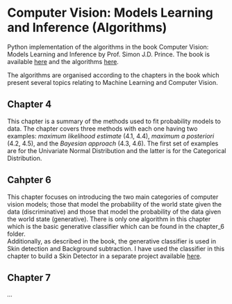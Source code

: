 # Computer Vision: Models Learning and Inference (Algorithms)

Python implementation of the algorithms in the book Computer Vision: Models Learning and Inference by Prof. Simon J.D. Prince. The book is available [here](http://www.computervisionmodels.com) and the algorithms [here](http://www0.cs.ucl.ac.uk/external/s.prince/book/Algorithms.pdf).

The algorithms are organised according to the chapters in the book which present several topics relating to Machine Learning and Computer Vision.

## Chapter 4
This chapter is a summary of the methods used to fit probability models to data. The chapter covers three methods with each one having two examples: _maximum likelihood estimate_ (4.1, 4.4), _maximum a posteriori_ (4.2, 4.5), and the _Bayesian approach_ (4.3, 4.6). The first set of examples are for the Univariate Normal Distribution and the latter is for the Categorical Distribution.

## Cahpter 6
This chapter focuses on introducing the two main categories of computer vision models; those that model the probability of the world state given the data (discriminative) and those that model the probability of the data given the world state (generative). There is only one algorithm in this chapter which is the basic generative classifier which can be found in the chapter_6 folder.\
Additionally, as described in the book, the generative classifier is used in Skin detection and Background subtraction. I have used the classifier in this chapter to build a Skin Detector in a separate project available [here](https://github.com/jimiolaniyan/SkinDetector).

## Chapter 7
_..._
